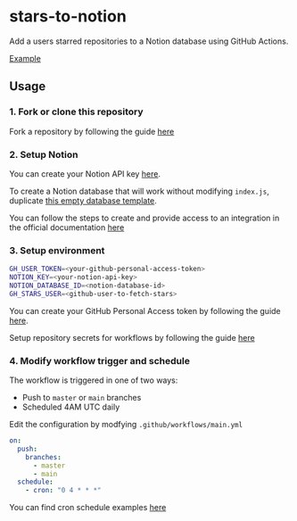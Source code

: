 # stars-to-notion

Add a users starred repositories to a Notion database using GitHub Actions.

[Example](https://heavenly-straw-aa6.notion.site/0dc0dd4d8c424a88ae6ed445380cd257?v=e514ae4f42ed45d48167c92863a77b57)

## Usage

### 1. Fork or clone this repository

Fork a repository by following the guide [here](https://docs.github.com/en/get-started/quickstart/fork-a-repo)

### 2. Setup Notion

You can create your Notion API key [here](https://www.notion.com/my-integrations).

To create a Notion database that will work without modifying `index.js`, duplicate [this empty database template](https://www.notion.so/seanalger/fd83c7e92f124740a09311d15798fb1a?v=65e930fbb92842e09a265537d1369922).

You can follow the steps to create and provide access to an integration in the official documentation [here](https://developers.notion.com/docs)

### 3. Setup environment

```zsh
GH_USER_TOKEN=<your-github-personal-access-token>
NOTION_KEY=<your-notion-api-key>
NOTION_DATABASE_ID=<notion-database-id>
GH_STARS_USER=<github-user-to-fetch-stars>
```

You can create your GitHub Personal Access token by following the guide [here](https://docs.github.com/en/github/authenticating-to-github/creating-a-personal-access-token).

Setup repository secrets for workflows by following the guide [here](https://github.com/Azure/actions-workflow-samples/blob/master/assets/create-secrets-for-GitHub-workflows.md)

### 4. Modify workflow trigger and schedule

The workflow is triggered in one of two ways:

- Push to `master` or `main` branches
- Scheduled 4AM UTC daily

Edit the configuration by modfying `.github/workflows/main.yml`

```yaml
on:
  push:
    branches:
      - master
      - main
  schedule:
    - cron: "0 4 * * *"
```

You can find cron schedule examples [here](https://crontab.guru/examples.html)
